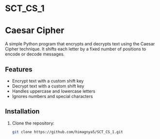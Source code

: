 # SCT_CS_1
# Caesar Cipher

A simple Python program that encrypts and decrypts text using the Caesar Cipher technique. 
It shifts each letter by a fixed number of positions to encode or decode messages.

## Features
- Encrypt text with a custom shift key
- Decrypt text with a custom shift key
- Handles uppercase and lowercase letters
- Ignores numbers and special characters

## Installation
1. Clone the repository:
   ```bash
   git clone https://github.com/himagnya5/SCT_CS_1.git
